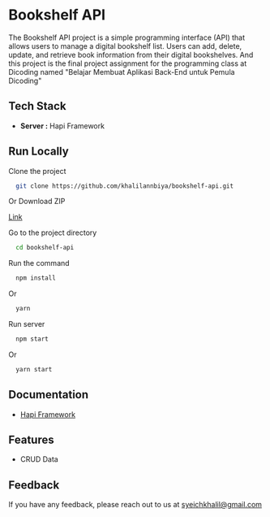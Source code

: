 # Bookshelf API

The Bookshelf API project is a simple programming interface (API) that allows users to manage a digital bookshelf list. Users can add, delete, update, and retrieve book information from their digital bookshelves. And this project is the final project assignment for the programming class at Dicoding named "Belajar Membuat Aplikasi Back-End untuk Pemula Dicoding"

## Tech Stack

- **Server :** Hapi Framework


## Run Locally

Clone the project

```bash
  git clone https://github.com/khalilannbiya/bookshelf-api.git
```

Or Download ZIP

[Link](https://github.com/khalilannbiya/bookshelf-api/archive/refs/heads/main.zip)

Go to the project directory

```bash
  cd bookshelf-api
```

Run the command

```bash
  npm install
```

Or

```bash
  yarn
```

Run server

```bash
  npm start
```

Or

```bash
  yarn start
```
## Documentation

- [Hapi Framework](https://hapi.dev/)

## Features

- CRUD Data


## Feedback

If you have any feedback, please reach out to us at syeichkhalil@gmail.com
